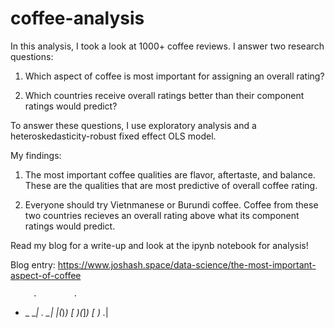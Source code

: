 # coffee-analysis

In this analysis, I took a look at 1000+ coffee reviews. I answer two research questions:

1. Which aspect of coffee is most important for assigning an overall rating?

2. Which countries receive overall ratings better than their component ratings would predict?

To answer these questions, I use exploratory analysis and a heteroskedasticity-robust fixed effect OLS model. 

My findings: 

1. The most important coffee qualities are flavor, aftertaste, and balance. These are the qualities that are most predictive of overall coffee rating.

2. Everyone should try Vietnmanese or Burundi coffee. Coffee from these two countries recieves an overall rating above what its component ratings would predict.


Read my blog for a write-up and look at the ipynb notebook for analysis! 

Blog entry: https://www.joshash.space/data-science/the-most-important-aspect-of-coffee




         .        .  
  * _  __|_  _. __|_ 
  |(_)_) [ )(_]_) [ )
._|
